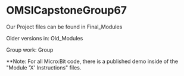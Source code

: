 # OMSICapstoneGroup67

Our Project files can be found in Final_Modules

Older versions in: Old_Modules

Group work: Group

**Note: For all Micro:Bit code, there is a published demo inside of the "Module 'X' Instructions" files.
